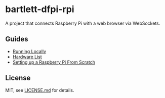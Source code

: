 # bartlett-dfpi-rpi

A project that connects Raspberry Pi with a web browser via WebSockets.

## Guides

- [Running Locally](./guides/running-locally.md)
- [Hardware List](./guides/hardware-list.md)
- [Setting up a Raspberry Pi From Scratch](./guides/full-installation.md)

## License

MIT, see [LICENSE.md](http://github.com/mattdesl/bartlett-dfpi-rpi/blob/master/LICENSE.md) for details.
